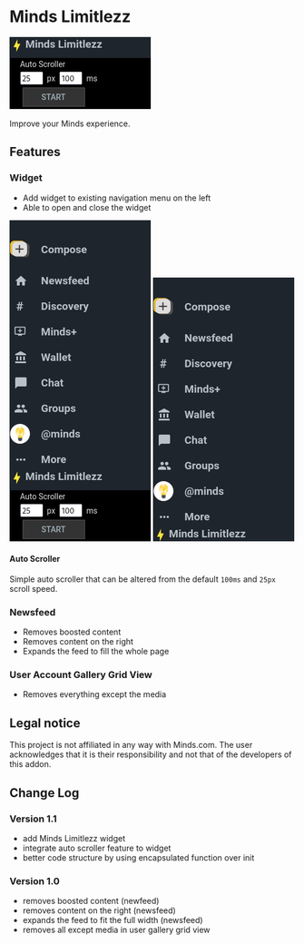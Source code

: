 # Minds Limitlezz

![Minds Limitlezz Widget](./assets/img/v1.1-minds-limitlezz-widget.png)

Improve your Minds experience.

## Features

### Widget

- Add widget to existing navigation menu on the left
- Able to open and close the widget

![Minds Limitlezz Widget Open](./assets/img/v1.1-sidemenu-minds-limitlezz-widget-open.png)
![Minds Limitlezz Widget Close](./assets/img/v1.1-sidemenu-minds-limitlezz-widget-close.png)

#### Auto Scroller

Simple auto scroller that can be altered from the default `100ms` and `25px` scroll speed.

### Newsfeed

- Removes boosted content
- Removes content on the right
- Expands the feed to fill the whole page

### User Account Gallery Grid View

- Removes everything except the media

## Legal notice

This project is not affiliated in any way with Minds.com. 
The user acknowledges that it is their responsibility and not that of the developers of this addon.

## Change Log

### Version 1.1

- add Minds Limitlezz widget
- integrate auto scroller feature to widget
- better code structure by using encapsulated function over init


### Version 1.0

- removes boosted content (newfeed)
- removes content on the right (newsfeed)
- expands the feed to fit the full width (newsfeed)
- removes all except media in user gallery grid view
